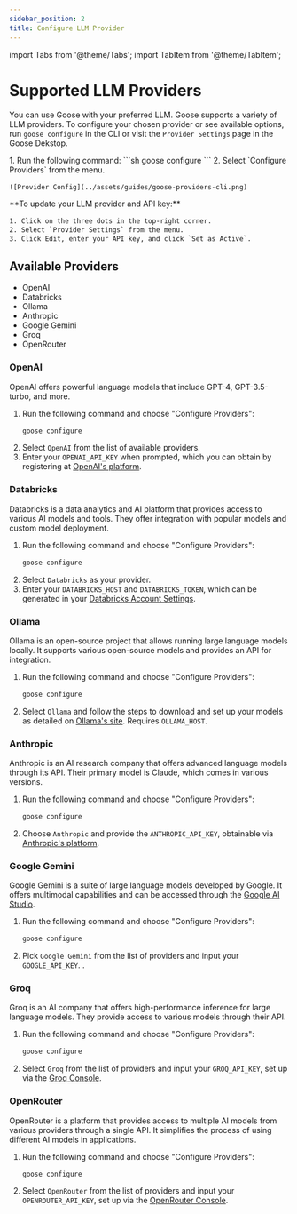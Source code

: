 ```yaml
---
sidebar_position: 2
title: Configure LLM Provider
---
```


import Tabs from '@theme/Tabs';
import TabItem from '@theme/TabItem';

# Supported LLM Providers

You can use Goose with your preferred LLM. Goose supports a variety of LLM providers. To configure your chosen provider or see available options, run `goose configure` in the CLI or visit the `Provider Settings` page in the Goose Dekstop.

<Tabs groupId="interface">
  <TabItem value="cli" label="Goose CLI" default>
    1. Run the following command: 
    ```sh
    goose configure
    ```
    2. Select `Configure Providers` from the menu.

    ![Provider Config](../assets/guides/goose-providers-cli.png)
    
  </TabItem>
  <TabItem value="ui" label="Goose Dekstop">
  **To update your LLM provider and API key:** 

    1. Click on the three dots in the top-right corner.
    2. Select `Provider Settings` from the menu.
    3. Click Edit, enter your API key, and click `Set as Active`.

  </TabItem>
</Tabs>

## Available Providers

- OpenAI
- Databricks
- Ollama
- Anthropic
- Google Gemini
- Groq
- OpenRouter


### OpenAI

OpenAI offers powerful language models that include GPT-4, GPT-3.5-turbo, and more.

1. Run the following command and choose "Configure Providers":
   ```sh
   goose configure
   ```
2. Select `OpenAI` from the list of available providers.
3. Enter your `OPENAI_API_KEY` when prompted, which you can obtain by registering at [OpenAI's platform](https://platform.openai.com/api-keys).

### Databricks

Databricks is a data analytics and AI platform that provides access to various AI models and tools. They offer integration with popular models and custom model deployment.

1. Run the following command and choose "Configure Providers":
   ```sh
   goose configure
   ```
2. Select `Databricks` as your provider.
3. Enter your `DATABRICKS_HOST` and `DATABRICKS_TOKEN`, which can be generated in your [Databricks Account Settings](https://www.databricks.com/).

### Ollama

Ollama is an open-source project that allows running large language models locally. It supports various open-source models and provides an API for integration.

1. Run the following command and choose "Configure Providers":
   ```sh
   goose configure
   ```
2. Select `Ollama` and follow the steps to download and set up your models as detailed on [Ollama's site](https://ollama.com/). Requires `OLLAMA_HOST`.

### Anthropic

Anthropic is an AI research company that offers advanced language models through its API. Their primary model is Claude, which comes in various versions.

1. Run the following command and choose "Configure Providers":
   ```sh
   goose configure
   ```
2. Choose `Anthropic` and provide the `ANTHROPIC_API_KEY`, obtainable via [Anthropic's platform](https://www.anthropic.com/).

### Google Gemini

Google Gemini is a suite of large language models developed by Google. It offers multimodal capabilities and can be accessed through the [Google AI Studio](https://ai.google.dev/gemini-api/docs).

1. Run the following command and choose "Configure Providers":
   ```sh
   goose configure
   ```
2. Pick `Google Gemini` from the list of providers and input your `GOOGLE_API_KEY`. .

### Groq

Groq is an AI company that offers high-performance inference for large language models. They provide access to various models through their API.

1. Run the following command and choose "Configure Providers":
   ```sh
   goose configure
   ```
2. Select `Groq` from the list of providers and input your `GROQ_API_KEY`, set up via the [Groq Console](https://groq.com/).

### OpenRouter

OpenRouter is a platform that provides access to multiple AI models from various providers through a single API. It simplifies the process of using different AI models in applications.

1. Run the following command and choose "Configure Providers":
   ```sh
   goose configure
   ```

2. Select `OpenRouter` from the list of providers and input your `OPENROUTER_API_KEY`, set up via the [OpenRouter Console](https://openrouter.ai/).

